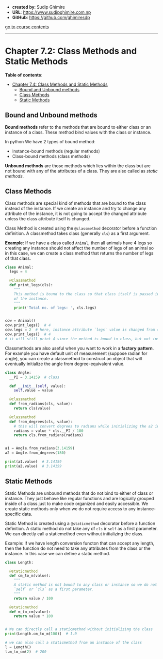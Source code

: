 - **created by**: Sudip Ghimire
- **URL**: https://www.sudipghimire.com.np
- **GitHub**: https://github.com/ghimiresdp

[go to course contents](https://github.com/ghimiresdp/python-level1/)
<hr>

# Chapter 7.2: Class Methods and Static Methods

**Table of contents**:

- [Chapter 7.4: Class Methods and Static Methods](#chapter-74-class-methods-and-static-methods)
  - [Bound and Unbound methods](#bound-and-unbound-methods)
  - [Class Methods](#class-methods)
  - [Static Methods](#static-methods)

## Bound and Unbound methods

**Bound methods** refer to the methods that are bound to either class or an
instance of a class. These method bind values with the class or instance.

In python We have 2 types of bound method:

- Instance-bound methods (regular methods)
- Class-bound methods (class methods)

**Unbound methods** are those methods which lies within the class but are not
bound with any of the attributes of a class. They are also called as
_static methods_.

## Class Methods

Class methods are special kind of methods that are bound to the class instead
of the instance. If we create an instance and try to change any attribute of
the instance, it is not going to accept the changed attribute unless the class
attribute itself is changed.

Class Method is created using the `@classmethod` decorator before a function
definition. A classmethod takes class (generally `cls`) as a first argument.

**Example**: If we have a class called `Animal`, then all animals have 4 legs so
creating any instance should not affect the number of legs of an animal so in
this case, we can create a class method that returns the number of legs of that
class.

```python
class Animal:
  legs = 4

  @classmethod
  def print_legs(cls):
    """
    This method is bound to the class so that class itself is passed instead
    of the instance.
    """
    print('Total no. of legs: ', cls.legs)


cow = Animal()
cow.print_legs()  # 4
cow.legs = 2  # here, instance attribute `legs` value is changed from 4 to 2
cow.print_legs()  # 4
# it will still print 4 since the method is bound to class, but not instance.
```

Classmethods are also useful when you want to work in a **factory pattern**. For
example you have default unit of measurement (suppose radian for angle), you
can create a classmethod to construct an object that will eventually initialize
the angle from degree-equivalent value.

```python
class Angle:
  __PI = 3.14159  # class

  def __init__(self, value):
    self.value = value

  @classmethod
  def from_radians(cls, value):
    return cls(value)

  @classmethod
  def from_degrees(cls, value):
    # this will convert degrees to radians while initializing the a2 instance.
    radians = value * cls.__PI / 180
    return cls.from_radians(radians)


a1 = Angle.from_radians(3.14159)
a2 = Angle.from_degrees(180)

print(a1.value)  # 3.14159
print(a2.value)  # 3.14159

```

## Static Methods

Static Methods are unbound methods that do not bind to either of class or
instance. They just behave like regular functions and are logically grouped
inside of a class just to make code organized and easily accessible. We create
static methods only when we do not require access to any instance-specific data.

Static Method is created using a `@staticmethod` decorator before a function
definition. A static method do not take any of `cls` ir `self` as a first
parameter. We can directly call a staticmethod even without initializing the
class.

Example: if we have length conversion functon that can accept any length, then
the function do not need to take any attributes from the class or the instance.
In this case we can define a static method.

```python
class Length:

  @staticmethod
  def cm_to_m(value):
    """
    A static method is not bound to any class or instance so we do not need
    `self` or `cls` as a first parameter.
    """
    return value / 100

  @staticmethod
  def m_to_cm(value):
    return value * 100


# We can directly call a staticmethod without initializing the class
print(Length.cm_to_m(100))  # 1.0

# we can also call a staticmethod from an instance of the class
l = Length()
l.m_to_cm(2)  # 200
```

